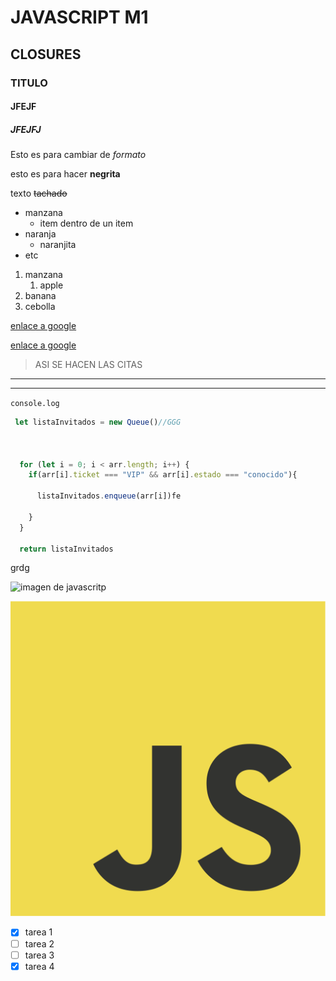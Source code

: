 <!--Esto es un comentario-->
# JAVASCRIPT M1
## CLOSURES
### TITULO
#### JFEJF
##### JFEJFJ

<!--Esto es un comentario-->
Esto es para cambiar de *formato*

esto es para hacer **negrita**

texto ~~tachado~~

<!--Esto es una lista desordenada-->
* manzana
    * item dentro de un item
* naranja
    * naranjita
* etc
<!--Esto es una lista ordenada-->
1. manzana
    1. apple
2. banana
3. cebolla


<!--Asi se ingluye los enlaces-->

[enlace a google](https://www.google.com)

<!--al poner en el cursor encima aparece MONTENEGRO-->
[enlace a google](https://www.google.com "MONTENEGRO")

<!--Asi se ingluye LAS CITAS-->

>ASI SE HACEN LAS CITAS


<!--Asi se ingluye lAS LINEAS DE SEPARACION-->
---

___

<!--Asi se colocan bloques de codigos-->

`console.log`

<!--Asi se colocan bloques de codigos CON FONDO NEGRO Y 
ESPECIFICANDO EL LENGUAJE TE LO PINTA DE COLORES-->

```javascript
 let listaInvitados = new Queue()//GGG



  for (let i = 0; i < arr.length; i++) {
    if(arr[i].ticket === "VIP" && arr[i].estado === "conocido"){
      
      listaInvitados.enqueue(arr[i])fe

    }
  }
  
  return listaInvitados
```
grdg


<!--Asi se colocan imagenes de la web-->
![imagen de javascritp](https://w7.pngwing.com/pngs/512/824/png-transparent-visual-studio-code-hd-logo-thumbnail.png "titulo al pasar el mouse")

<!--Asi se colocan imagenes que estan en la misma carpeta-->
 ![imagen de javascritp](logo.png "titulo al pasar el mouse")


<!--GitHub MARKDOWN-->
* [x] tarea 1
* [ ] tarea 2
* [ ] tarea 3
* [x] tarea 4